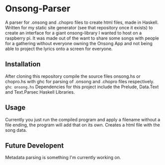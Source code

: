 # Onsong-Parser

A parser for .onsong and .chopro files to create html files, made in Haskell.
Written for my static site generator (see that repository once it exists) to create an interface for a giant onsong-library I wanted to host on a raspberry pi.
It was made out of the want to share some songs with people for a gathering without everyone owning the Onsong App and not being able to project the lyrics onto a screen for everyone.

## Installation

After cloning this repository compile the source files onsong.hs or chopro.hs with ghc for parsing of .onsong and .chopro files respectively. 
```ghc onsong.hs```
Dependencies for this project include the Prelude, Data.Text and Text.Parsec Haskell Libraries.

## Usage

Currently you just run the compiled program and apply a filename without a file ending, the program will add that on its own.
Creates a html file with the song data.

## Future Developent

Metadata parsing is something I'm currently working on.

